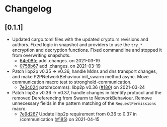 # Changelog

## \[0.1.1]

- Updated cargo.toml files with the updated crypto.rs revisions and authors.
  Fixed logic in snapshot and providers to use the `try_*` encryption and decryption functions.
  Fixed commandline and stopped it from overwriting snapshots.
  - [64e08fe](https://www.github.com/iotaledger/stronghold.rs/commit/64e08fe39454d2191561783d009b155c91db37c1) add .changes. on 2021-03-19
  - [0758b67](https://www.github.com/iotaledger/stronghold.rs/commit/0758b6734a1e22d491345a6b894acea12ab5b1b7) add .changes. on 2021-03-19
- Patch libp2p v0.35 -> v0.36, handle Mdns and dns transport changes, and make P2PNetworkBehaviour init_swarm method async.
  Move communication macro test to stronghold-communication.
  - [7e3c024](https://www.github.com/iotaledger/stronghold.rs/commit/7e3c02412b4d8657e62bc0b14862443d2f1f1f63) patch(comms): libp2p v0.36 ([#180](https://www.github.com/iotaledger/stronghold.rs/pull/180)) on 2021-03-24
- Patch libp2p v0.36 -> v0.37, handle changes in Identify protocol and the removed Dereferencing from Swarm to NetworkBehaviour.
  Remove unnecessary fields in the pattern matching of the `RequestPermissions` macro.
  - [7e9d267](https://www.github.com/iotaledger/stronghold.rs/commit/7e9d267b873563656d8004416678ef0891f239ad) Update libp2p requirement from 0.36 to 0.37 in /communication ([#185](https://www.github.com/iotaledger/stronghold.rs/pull/185)) on 2021-04-15
